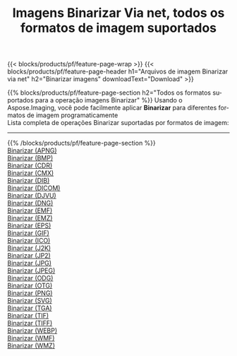 ﻿---
title: Imagens Binarizar Via net, todos os formatos de imagem suportados 
weight: 3920
url: /pt/net/binarize 
lang: pt
langdirlevel: 2
locales: zh-hans,ja,it,ru,de,es,fr,nl,id,lt,pl,pt,vi,tr,ko,zh-hant,ar,hi,th,sv,cs,uk,he
description: Usando Aspose.Imaging, você pode facilmente imagens Binarizar Via net
---

{{< blocks/products/pf/feature-page-wrap >}}
{{< blocks/products/pf/feature-page-header h1="Arquivos de imagem Binarizar via net" h2="Binarizar imagens" downloadText="Download" >}}


{{% blocks/products/pf/feature-page-section  h2="Todos os formatos suportados para a operação imagens Binarizar" %}}
Usando o Aspose.Imaging, você pode facilmente aplicar **Binarizar** para diferentes formatos de imagem programaticamente
<br/>
Lista completa de operações Binarizar suportadas por formatos de imagem:
<hr/>
{{% /blocks/products/pf/feature-page-section %}}
<div class="container-fluid productfamilypage bg-gray">
    <div class="convertypes bg-gray agp-content section">
        <div class="container">
		<div class="row other-converters">
		    <div class='col-md-2 other-converter remove-lp remove-rp'><a href="/imaging/pt/net/binarize/apng" >Binarizar (APNG)</a></div><div class='col-md-2 other-converter remove-lp remove-rp'><a href="/imaging/pt/net/binarize/bmp" >Binarizar (BMP)</a></div><div class='col-md-2 other-converter remove-lp remove-rp'><a href="/imaging/pt/net/binarize/cdr" >Binarizar (CDR)</a></div><div class='col-md-2 other-converter remove-lp remove-rp'><a href="/imaging/pt/net/binarize/cmx" >Binarizar (CMX)</a></div><div class='col-md-2 other-converter remove-lp remove-rp'><a href="/imaging/pt/net/binarize/dib" >Binarizar (DIB)</a></div><div class='col-md-2 other-converter remove-lp remove-rp'><a href="/imaging/pt/net/binarize/dicom" >Binarizar (DICOM)</a></div><div class='col-md-2 other-converter remove-lp remove-rp'><a href="/imaging/pt/net/binarize/djvu" >Binarizar (DJVU)</a></div><div class='col-md-2 other-converter remove-lp remove-rp'><a href="/imaging/pt/net/binarize/dng" >Binarizar (DNG)</a></div><div class='col-md-2 other-converter remove-lp remove-rp'><a href="/imaging/pt/net/binarize/emf" >Binarizar (EMF)</a></div><div class='col-md-2 other-converter remove-lp remove-rp'><a href="/imaging/pt/net/binarize/emz" >Binarizar (EMZ)</a></div><div class='col-md-2 other-converter remove-lp remove-rp'><a href="/imaging/pt/net/binarize/eps" >Binarizar (EPS)</a></div><div class='col-md-2 other-converter remove-lp remove-rp'><a href="/imaging/pt/net/binarize/gif" >Binarizar (GIF)</a></div><div class='col-md-2 other-converter remove-lp remove-rp'><a href="/imaging/pt/net/binarize/ico" >Binarizar (ICO)</a></div><div class='col-md-2 other-converter remove-lp remove-rp'><a href="/imaging/pt/net/binarize/j2k" >Binarizar (J2K)</a></div><div class='col-md-2 other-converter remove-lp remove-rp'><a href="/imaging/pt/net/binarize/jp2" >Binarizar (JP2)</a></div><div class='col-md-2 other-converter remove-lp remove-rp'><a href="/imaging/pt/net/binarize/jpg" >Binarizar (JPG)</a></div><div class='col-md-2 other-converter remove-lp remove-rp'><a href="/imaging/pt/net/binarize/jpeg" >Binarizar (JPEG)</a></div><div class='col-md-2 other-converter remove-lp remove-rp'><a href="/imaging/pt/net/binarize/odg" >Binarizar (ODG)</a></div><div class='col-md-2 other-converter remove-lp remove-rp'><a href="/imaging/pt/net/binarize/otg" >Binarizar (OTG)</a></div><div class='col-md-2 other-converter remove-lp remove-rp'><a href="/imaging/pt/net/binarize/png" >Binarizar (PNG)</a></div><div class='col-md-2 other-converter remove-lp remove-rp'><a href="/imaging/pt/net/binarize/svg" >Binarizar (SVG)</a></div><div class='col-md-2 other-converter remove-lp remove-rp'><a href="/imaging/pt/net/binarize/tga" >Binarizar (TGA)</a></div><div class='col-md-2 other-converter remove-lp remove-rp'><a href="/imaging/pt/net/binarize/tif" >Binarizar (TIF)</a></div><div class='col-md-2 other-converter remove-lp remove-rp'><a href="/imaging/pt/net/binarize/tiff" >Binarizar (TIFF)</a></div><div class='col-md-2 other-converter remove-lp remove-rp'><a href="/imaging/pt/net/binarize/webp" >Binarizar (WEBP)</a></div><div class='col-md-2 other-converter remove-lp remove-rp'><a href="/imaging/pt/net/binarize/wmf" >Binarizar (WMF)</a></div><div class='col-md-2 other-converter remove-lp remove-rp'><a href="/imaging/pt/net/binarize/wmz" >Binarizar (WMZ)</a></div>
                </div>
        </div>
    </div>
</div>
<br/>
